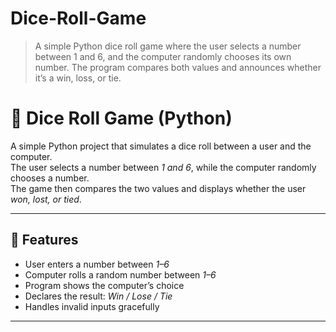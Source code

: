 # Dice-Roll-Game
> A simple Python dice roll game where the user selects a number between 1 and 6, and the computer randomly chooses its own number. The program compares both values and announces whether it’s a win, loss, or tie.
# 🎲 Dice Roll Game (Python)

A simple Python project that simulates a dice roll between a user and the computer.  
The user selects a number between *1 and 6*, while the computer randomly chooses a number.  
The game then compares the two values and displays whether the user *won, lost, or tied*.

---

## 🚀 Features
- User enters a number between *1–6*  
- Computer rolls a random number between *1–6*  
- Program shows the computer’s choice  
- Declares the result: *Win / Lose / Tie*  
- Handles invalid inputs gracefully  

---
